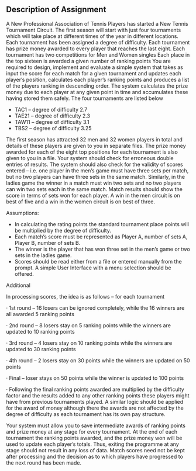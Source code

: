 ## Description of Assignment

A New Professional Association of Tennis Players has started a New Tennis Tournament Circuit. The first season will start with just four tournaments which will take place at different times of the year in different locations. Each tournament has been assigned a degree of difficulty. Each tournament has prize money awarded to every player that reaches the last eight. Each tournament has two competitions for Men and Women singles Each place in the top sixteen is awarded a given number of ranking points You are required to design, implement and evaluate a simple system that takes as input the score for each match for a given tournament and updates each player’s position, calculates each player’s ranking points and produces a list of the players ranking in descending order. The system calculates the prize money due to each player at any given point in time and accumulates these having stored them safely. The four tournaments are listed below

* TAC1 – degree of difficulty 2.7
* TAE21 – degree of difficulty 2.3
* TAW11 – degree of difficulty 3.1
* TBS2 – degree of difficulty 3.25

The first season has attracted 32 men and 32 women players in total and details of these players are given to you in separate files. The prize money awarded for each of the eight top positions for each tournament is also given to you in a file. Your system should check for erroneous double entries of results. The system should also check for the validity of scores entered – i.e. one player in the men’s game must have three sets per match, but no two players can have three sets in the same match. Similarly, in the ladies game the winner in a match must win two sets and no two players can win two sets each in the same match. Match results should show the score in terms of sets won for each player. A win in the men circuit is on best of five and a win in the women circuit is on best of three.

Assumptions:
* In calculating the rating points the standard tournament place points will be multiplied by the degree of difficulty.
* Each match’s score must be represented as Player A, number of sets A, Player B, number of sets B.
* The winner is the player that has won three set in the men’s game or two sets in the ladies game.
* Scores should be read either from a file or entered manually from the prompt. A simple User Interface with a menu selection should be offered.

Additional 

In processing scores, the idea is as follows – for each tournament

· 1st round – 16 losers can be ignored completely, while the 16 winners are all awarded 5
ranking points

· 2nd round – 8 losers stay on 5 ranking points while the winners are updated to 10 ranking
points

· 3rd round – 4 losers stay on 10 ranking points while the winners are updated to 30 ranking
points

· 4th round – 2 losers stay on 30 points while the winners are updated on 50 points

· Final – loser stays on 50 points while the winner is updated to 100 points

· Following the final ranking points awarded are multiplied by the difficulty factor and the results
added to any other ranking points these players might have from previous tournaments played.
A similar logic should be applied for the award of money although there the awards are not affected
by the degree of difficulty as each tournament has its own pay structure.

Your system must allow you to save intermediate awards of ranking points and prize money at any
stage for every tournament. At the end of each tournament the ranking points awarded, and the
prize money won will be used to update each player’s totals. Thus, exiting the programme at any
stage should not result in any loss of data. Match scores need not be kept after processing and the
decision as to which players have progressed to the next round has been made.
